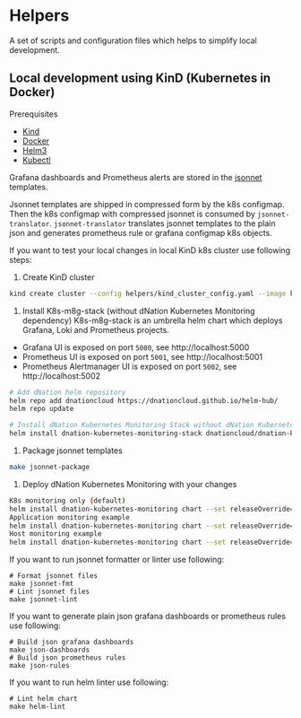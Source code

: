 # Helpers

A set of scripts and configuration files which helps to simplify local development.

## Local development using KinD (Kubernetes in Docker)

Prerequisites

* [Kind](https://kind.sigs.k8s.io/)
* [Docker](https://www.docker.com/)
* [Helm3](https://helm.sh/)
* [Kubectl](https://kubernetes.io/docs/tasks/tools/install-kubectl/)

Grafana dashboards and Prometheus alerts are stored in the [jsonnet](https://jsonnet.org/) templates. 

Jsonnet templates are shipped in compressed form by the k8s configmap.
Then the k8s configmap with compressed jsonnet is consumed by `jsonnet-translator`.
`jsonnet-translator` translates jsonnet templates to the plain json and generates prometheus rule or grafana configmap k8s objects.

If you want to test your local changes in local KinD k8s cluster use following steps:

1. Create KinD cluster
```bash
kind create cluster --config helpers/kind_cluster_config.yaml --image kindest/node:v1.19.1
```
1. Install K8s-m8g-stack (without dNation Kubernetes Monitoring dependency)
K8s-m8g-stack is an umbrella helm chart which deploys Grafana, Loki and Prometheus projects.
* Grafana UI is exposed on port `5000`, see http://localhost:5000
* Prometheus UI is exposed on port `5001`, see http://localhost:5001
* Prometheus Alertmanager UI is exposed on port `5002`, see http://localhost:5002
```bash
# Add dNation helm repository
helm repo add dnationcloud https://dnationcloud.github.io/helm-hub/
helm repo update

# Install dNation Kubernetes Monitoring Stack without dNation Kubernetes Monitoring chart
helm install dnation-kubernetes-monitoring-stack dnationcloud/dnation-kubernetes-monitoring-stack -f helpers/values-stack.yaml 
```
1. Package jsonnet templates
```bash
make jsonnet-package
```
1. Deploy dNation Kubernetes Monitoring with your changes
```bash
K8s monitoring only (default)
helm install dnation-kubernetes-monitoring chart --set releaseOverride=dnation-kubernetes-monitoring-stack
Application monitoring example
helm install dnation-kubernetes-monitoring chart --set releaseOverride=dnation-kubernetes-monitoring-stack -f helpers/values-app.yaml
Host monitoring example
helm install dnation-kubernetes-monitoring chart --set releaseOverride=dnation-kubernetes-monitoring-stack -f helpers/values-host.yaml
```

If you want to run jsonnet formatter or linter use following:
```
# Format jsonnet files
make jsonnet-fmt
# Lint jsonnet files
make jsonnet-lint
```
If you want to generate plain json grafana dashboards or prometheus rules use following:
```
# Build json grafana dashboards
make json-dashboards
# Build json prometheus rules
make json-rules
```
If you want to run helm linter use following:
```
# Lint helm chart
make helm-lint
```
